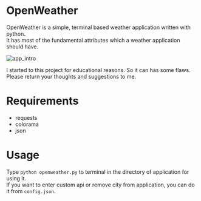 # OpenWeather
OpenWeather is a simple, terminal based weather application written with python.  
It has most of the fundamental attributes which a weather application should have.

![app_intro](https://github.com/user-attachments/assets/a5e0b756-ef78-4066-b7b9-0fbd43d0ef2e)  

I started to this project for educational reasons. So it can has some flaws. Please return your thoughts and suggestions to me.

# Requirements
- requests  
- colorama  
- json

# Usage
Type `python openweather.py` to terminal in the directory of application for using it.  
If you want to enter custom api or remove city from application, you can do it from `config.json`.
